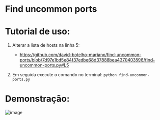 # Find uncommon ports


# Tutorial de uso:

1) Alterar a lista de hosts na linha 5:
   - https://github.com/david-botelho-mariano/find-uncommon-ports/blob/7d97e1bd5e84f37edbe68d37888bea4370403596/find-uncommon-ports.py#L5

2) Em seguida execute o comando no terminal: `python find-uncommon-ports.py`

# Demonstração:

![image](https://user-images.githubusercontent.com/48680041/226016882-bd204e8e-8dbe-4063-8fd6-6951efbd2533.png)
